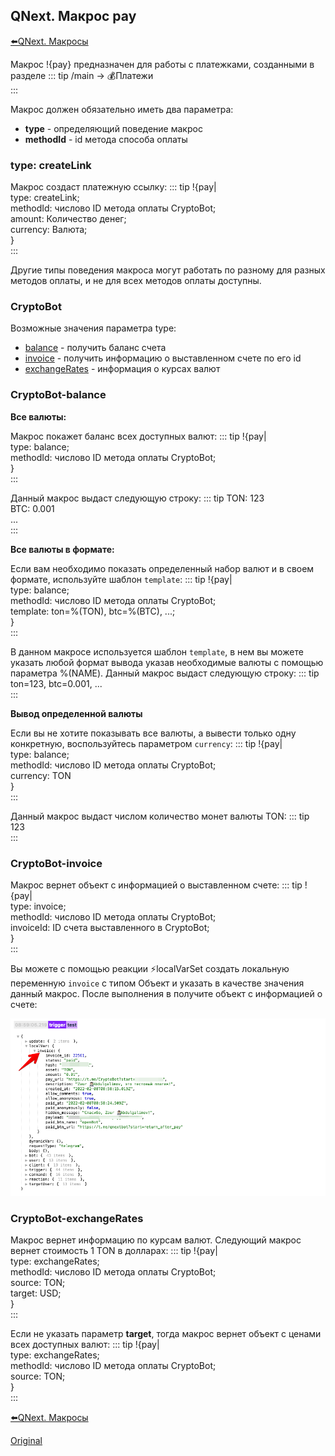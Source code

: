 ## QNext. Макрос pay

[⬅️QNext. Макросы](/docs-test/ph/macros)



Макрос !{pay} предназначен для работы с платежками, созданными в разделе
::: tip
/main -> 💰Платежи<br>
:::

Макрос должен обязательно иметь два параметра:
* **type** - определяющий поведение макрос
* **methodId** - id метода способа оплаты
### type: createLink

Макрос создаст платежную ссылку:
::: tip
!{pay|<br>  type: createLink;<br>  methodId: числово ID метода оплаты CryptoBot;<br>  amount: Количество денег;<br>  currency: Валюта; <br>}<br>
:::



Другие типы поведения макроса могут работать по разному для разных методов оплаты, и не для всех методов оплаты доступны.
### CryptoBot

Возможные значения параметра type:
* [balance](#cryptobot-balance) - получить баланс счета
* [invoice](#cryptobot-invoice) - получить информацию о выставленном счете по его id
* [exchangeRates](#cryptobot-exchangerates) - информация о курсах валют
### CryptoBot-balance

**Все валюты:**

Макрос покажет баланс всех доступных валют:
::: tip
!{pay|<br>  type: balance;<br>  methodId: числово ID метода оплаты CryptoBot;<br>}<br>
:::

Данный макрос выдаст следующую строку:
::: tip
TON: 123<br>BTC: 0.001<br>...<br>
:::

**Все валюты в формате:**

Если вам необходимо показать определенный набор валют и в своем формате, используйте шаблон `template`:
::: tip
!{pay|<br>  type: balance;<br>  methodId: числово ID метода оплаты CryptoBot;<br>  template: ton=%(TON), btc=%(BTC), ...;<br>}<br>
:::

В данном макросе используется шаблон `template`, в нем вы можете указать любой формат вывода указав необходимые валюты с помощью параметра %(NAME). Данный макрос выдаст следующую строку:
::: tip
ton=123, btc=0.001, ...<br>
:::

**Вывод определенной валюты**

Если вы не хотите показывать все валюты, а вывести только одну конкретную, воспользуйтесь параметром `currency`:
::: tip
!{pay|<br>  type: balance;<br>  methodId: числово ID метода оплаты CryptoBot;<br>  currency: TON<br>}<br>
:::

Данный макрос выдаст числом количество монет валюты TON:
::: tip
123<br>
:::


### CryptoBot-invoice

Макрос вернет объект с информацией о выставленном счете:
::: tip
!{pay|<br>  type: invoice;<br>  methodId: числово ID метода оплаты CryptoBot;<br>  invoiceId: ID счета выставленного в CryptoBot;<br>}<br>
:::

Вы можете с помощью реакции ⚡️localVarSet создать локальную переменную `invoice` с типом Объект и указать в качестве значения данный макрос. После выполнения в получите объект с информацией о счете:

![](./1.png)
### CryptoBot-exchangeRates

Макрос вернет информацию по курсам валют. Следующий макрос вернет стоимость 1 TON в долларах:
::: tip
!{pay|<br>  type: exchangeRates;<br>  methodId: числово ID метода оплаты CryptoBot;<br>  source: TON;<br>  target: USD;<br>}<br>
:::

Если не указать параметр **target**, тогда макрос вернет объект с ценами всех доступных валют:
::: tip
!{pay|<br>  type: exchangeRates;<br>  methodId: числово ID метода оплаты CryptoBot;<br>  source: TON;<br>}<br>
:::





[⬅️QNext. Макросы](/docs-test/ph/macros)


  
[Original](https://telegra.ph/QNext-Macros-pay-02-08)